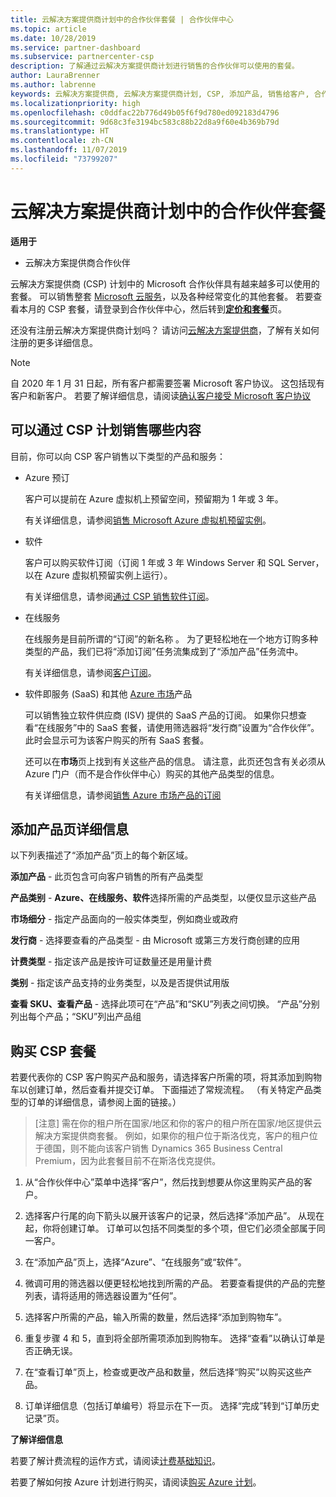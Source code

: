 ```yaml
---
title: 云解决方案提供商计划中的合作伙伴套餐 | 合作伙伴中心
ms.topic: article
ms.date: 10/28/2019
ms.service: partner-dashboard
ms.subservice: partnercenter-csp
description: 了解通过云解决方案提供商计划进行销售的合作伙伴可以使用的套餐。
author: LauraBrenner
ms.author: labrenne
keywords: 云解决方案提供商, 云解决方案提供商计划, CSP, 添加产品, 销售给客户, 合作伙伴套餐, 云解决方案提供商套餐, 基于云的服务, Azure, Office 365, Dynamics, 云解决方案提供商合作伙伴, 在云解决方案提供商计划中销售, Azure RI, Azure 虚拟机预留实例, Azure 预订, 在线服务, 订阅软件, AHUB, Azure 上的 SQL Server, Azure 上的 Windows Server, 客户订阅
ms.localizationpriority: high
ms.openlocfilehash: c0ddfac22b776d49b05f6f9d780ed092183d4796
ms.sourcegitcommit: 9d68c3fe3194bc583c88b22d8a9f60e4b369b79d
ms.translationtype: HT
ms.contentlocale: zh-CN
ms.lasthandoff: 11/07/2019
ms.locfileid: "73799207"
---
```

# <a name="partner-offers-in-the-cloud-solution-provider-program"></a>云解决方案提供商计划中的合作伙伴套餐 

**适用于**

-  云解决方案提供商合作伙伴

云解决方案提供商 (CSP) 计划中的 Microsoft 合作伙伴具有越来越多可以使用的套餐。 可以销售整套 [Microsoft 云服务](https://partner.microsoft.com/cloud-solution-provider/products-and-services)，以及各种经常变化的其他套餐。 若要查看本月的 CSP 套餐，请登录到合作伙伴中心，然后转到[**定价和套餐**](https://partnercenter.microsoft.com/pcv/sales)页。  

还没有注册云解决方案提供商计划吗？ 请访问[云解决方案提供商](https://partner.microsoft.com/cloud-solution-provider)，了解有关如何注册的更多详细信息。 

>[!NOTE]
>自 2020 年 1 月 31 日起，所有客户都需要签署 Microsoft 客户协议。 这包括现有客户和新客户。 若要了解详细信息，请阅读[确认客户接受 Microsoft 客户协议](confirm-customer-agreement.md)

## <a name="what-you-can-sell-through-csp"></a>可以通过 CSP 计划销售哪些内容

目前，你可以向 CSP 客户销售以下类型的产品和服务：

- Azure 预订<br> 

    客户可以提前在 Azure 虚拟机上预留空间，预留期为 1 年或 3 年。<br>
    
    有关详细信息，请参阅[销售 Microsoft Azure 虚拟机预留实例](azure-reservations.md)。

- 软件<br>

    客户可以购买软件订阅（订阅 1 年或 3 年 Windows Server 和 SQL Server，以在 Azure 虚拟机预留实例上运行）。<br>
 
    有关详细信息，请参阅[通过 CSP 销售软件订阅](csp-software-subscriptions.md)。  

- 在线服务<br>

    在线服务是目前所谓的“订阅”的新名称   。 为了更轻松地在一个地方订购多种类型的产品，我们已将“添加订阅”任务流集成到了“添加产品”任务流中。<br>
    
    有关详细信息，请参阅[客户订阅](customer-subscriptions.md)。

- 软件即服务 (SaaS) 和其他 [Azure 市场](https://azuremarketplace.microsoft.com/marketplace)产品<br>

    可以销售独立软件供应商 (ISV) 提供的 SaaS 产品的订阅。 如果你只想查看“在线服务”中的 SaaS 套餐，请使用筛选器将“发行商”设置为“合作伙伴”。    此时会显示可为该客户购买的所有 SaaS 套餐。<br>
    
    还可以在**市场**页上找到有关这些产品的信息。 请注意，此页还包含有关必须从 Azure 门户（而不是合作伙伴中心）购买的其他产品类型的信息。<br>

    有关详细信息，请参阅[销售 Azure 市场产品的订阅](sell-marketplace-products.md)

## <a name="add-products-page-details"></a>添加产品页详细信息

以下列表描述了“添加产品”页上的每个新区域。 

**添加产品** - 此页包含可向客户销售的所有产品类型

**产品类别** - **Azure、在线服务、软件**选择所需的产品类型，以便仅显示这些产品

**市场细分** - 指定产品面向的一般实体类型，例如商业或政府

**发行商** - 选择要查看的产品类型 - 由 Microsoft 或第三方发行商创建的应用

**计费类型** - 指定该产品是按许可证数量还是用量计费

**类别** - 指定该产品支持的业务类型，以及是否提供试用版

**查看 SKU、查看产品** - 选择此项可在“产品”和“SKU”列表之间切换。 “产品”分别列出每个产品；“SKU”列出产品组  

## <a name="buy-csp-offers"></a>购买 CSP 套餐

若要代表你的 CSP 客户购买产品和服务，请选择客户所需的项，将其添加到购物车以创建订单，然后查看并提交订单。 下面描述了常规流程。 （有关特定产品类型的订单的详细信息，请参阅上面的链接。）

>[注意] 需在你的租户所在国家/地区和你的客户的租户所在国家/地区提供云解决方案提供商套餐。 
>例如，如果你的租户位于斯洛伐克，客户的租户位于德国，则不能向该客户销售 Dynamics 365 Business Central Premium，因为此套餐目前不在斯洛伐克提供。

1. 从“合作伙伴中心”菜单中选择“客户”，然后找到想要从你这里购买产品的客户。  

2. 选择客户行尾的向下箭头以展开该客户的记录，然后选择“添加产品”。  从现在起，你将创建订单。 订单可以包括不同类型的多个项，但它们必须全部属于同一客户。

3. 在“添加产品”页上，选择“Azure”、“在线服务”或“软件”。    

4. 微调可用的筛选器以便更轻松地找到所需的产品。 若要查看提供的产品的完整列表，请将适用的筛选器设置为“任何”。  

5. 选择客户所需的产品，输入所需的数量，然后选择“添加到购物车”。 

6. 重复步骤 4 和 5，直到将全部所需项添加到购物车。 选择“查看”以确认订单是否正确无误。   

7. 在“查看订单”页上，检查或更改产品和数量，然后选择“购买”以购买这些产品。   

8. 订单详细信息（包括订单编号）将显示在下一页。 选择“完成”转到“订单历史记录”页。   

**了解详细信息** 

若要了解计费流程的运作方式，请阅读[计费基础知识](https://docs.microsoft.com/partner-center/billing-basics)。

若要了解如何按 Azure 计划进行购买，请阅读[购买 Azure 计划](purchase-azure-plan)。




